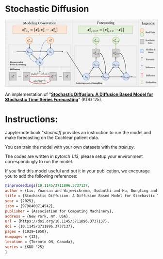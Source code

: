 # Stochastic Diffusion

<p align="center">
<img src=stochdiff.png />
</p>

An implementation of "[**Stochastic Diffusion: A Diffusion Based Model for Stochastic Time Series Forecasting**](https://doi.org/10.1145/3711896.3737137)" (KDD '25).

# Instructions:

Jupyternote book "*stochdiff* provides an instruction to run the model and make forecasting on the Cochlear patient data.

You can train the model with your own datasets with the *train.py*.

The codes are written in *pytorch 1.13*, please setup your environment correspondingly to run the model.

If you find this model useful and put it in your publication, we encourage you to add the following references:
```bibtex
@inproceedings{10.1145/3711896.3737137,
author = {Liu, Yuansan and Wijewickrema, Sudanthi and Hu, Dongting and Bester, Christofer and O'Leary, Stephen and Bailey, James},
title = {Stochastic Diffusion: A Diffusion Based Model for Stochastic Time Series Forecasting},
year = {2025},
isbn = {9798400714542},
publisher = {Association for Computing Machinery},
address = {New York, NY, USA},
url = {https://doi.org/10.1145/3711896.3737137},
doi = {10.1145/3711896.3737137},
pages = {1939–1950},
numpages = {12},
location = {Toronto ON, Canada},
series = {KDD '25}
}
```
